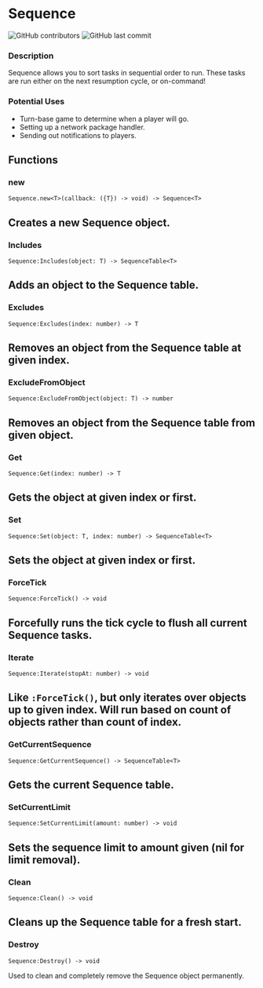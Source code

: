 # Sequence
![GitHub contributors](https://img.shields.io/github/contributors/EnDarke/Sequence)
![GitHub last commit](https://img.shields.io/github/last-commit/EnDarke/Sequence)

### Description
 Sequence allows you to sort tasks in sequential order to run. These tasks are run either on the next resumption cycle, or on-command!

 ### Potential Uses
 - Turn-base game to determine when a player will go.
 - Setting up a network package handler.
 - Sending out notifications to players.

 ## Functions
 ### new
```
Sequence.new<T>(callback: ({T}) -> void) -> Sequence<T>
```
Creates a new Sequence object.
-----
### Includes
```
Sequence:Includes(object: T) -> SequenceTable<T>
```
Adds an object to the Sequence table.
-----
### Excludes
```
Sequence:Excludes(index: number) -> T
```
Removes an object from the Sequence table at given index.
---
### ExcludeFromObject
```
Sequence:ExcludeFromObject(object: T) -> number
```
Removes an object from the Sequence table from given object.
---
### Get
```
Sequence:Get(index: number) -> T
```
Gets the object at given index or first.
---
### Set
```
Sequence:Set(object: T, index: number) -> SequenceTable<T>
```
Sets the object at given index or first.
---
### ForceTick
```
Sequence:ForceTick() -> void
```
Forcefully runs the tick cycle to flush all current Sequence tasks.
---
### Iterate
```
Sequence:Iterate(stopAt: number) -> void
```
Like `:ForceTick()`, but only iterates over objects up to given index. Will run based on count of objects rather than count of index.
---
### GetCurrentSequence
```
Sequence:GetCurrentSequence() -> SequenceTable<T>
```
Gets the current Sequence table.
---
### SetCurrentLimit
```
Sequence:SetCurrentLimit(amount: number) -> void
```
Sets the sequence limit to amount given (nil for limit removal).
---
### Clean
```
Sequence:Clean() -> void
```
Cleans up the Sequence table for a fresh start.
---
### Destroy
```
Sequence:Destroy() -> void
```
Used to clean and completely remove the Sequence object permanently.